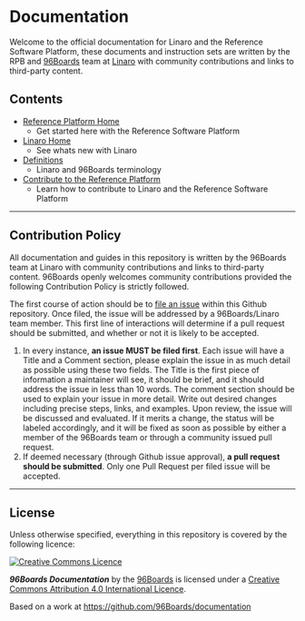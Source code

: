 # Documentation

Welcome to the official documentation for Linaro and the Reference Software Platform, these documents and instruction sets are written by the RPB and [96Boards](https://www.96boards.org) team at [Linaro](http://www.linaro.org) with community contributions and links to third-party content.

## Contents

- [Reference Platform Home](Reference-Platform/README.md)
   - Get started here with the Reference Software Platform
- [Linaro Home](Linaro/README.md)
   - See whats new with Linaro
- [Definitions](Definitions/README.md)
   - Linaro and 96Boards terminology
- [Contribute to the Reference Platform](Contribute/README.md)
   - Learn how to contribute to Linaro and the Reference Software Platform

***

## Contribution Policy

All documentation and guides in this repository is written by the 96Boards team at Linaro with community contributions and links to third-party content. 96Boards openly welcomes community contributions provided the following Contribution Policy is strictly followed.

The first course of action should be to [file an issue](https://github.com/Linaro/documentation/issues) within this Github repository. Once filed, the issue will be addressed by a 96Boards/Linaro team member. This first line of interactions will determine if a pull request should be submitted, and whether or not it is likely to be accepted.

1. In every instance, **an issue MUST be filed first**. Each issue will have a Title and a Comment section, please explain the issue in as much detail as possible using these two fields. The Title is the first piece of information a maintainer will see, it should be brief, and it should address the issue in less than 10 words. The comment section should be used to explain your issue in more detail. Write out desired changes including precise steps, links, and examples. Upon review, the issue will be discussed and evaluated. If it merits a change, the status will be labeled accordingly, and it will be fixed as soon as possible by either a member of the 96Boards team or through a community issued pull request. 
2. If deemed necessary (through Github issue approval), **a pull request should be submitted**. Only one Pull Request per filed issue will be accepted.

***

## License

Unless otherwise specified, everything in this repository is covered by the following licence:

[![Creative Commons Licence](https://licensebuttons.net/l/by-sa/4.0/88x31.png)](http://creativecommons.org/licenses/by-sa/4.0/)

***96Boards Documentation*** by the [96Boards](https://www.raspberrypi.org/) is licensed under a [Creative Commons Attribution 4.0 International Licence](http://creativecommons.org/licenses/by-sa/4.0/).

Based on a work at https://github.com/96Boards/documentation
